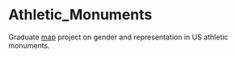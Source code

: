 # Athletic_Monuments
Graduate [map](https://ui-libraries.github.io/Athletic_Monuments/) project on gender and representation in US athletic monuments.
